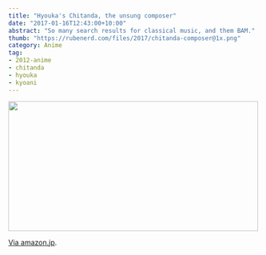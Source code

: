 ```yaml
---
title: "Hyouka's Chitanda, the unsung composer"
date: "2017-01-16T12:43:00+10:00"
abstract: "So many search results for classical music, and them BAM."
thumb: "https://rubenerd.com/files/2017/chitanda-composer@1x.png"
category: Anime
tag:
- 2012-anime
- chitanda
- hyouka
- kyoani
---
```

<p><img src="https://rubenerd.com/files/2017/chitanda-composer@1x.png" alt="" style="width:500px; height:260px" srcset="https://rubenerd.com/files/2017/chitanda-composer@1x.png 1x, https://rubenerd.com/files/2017/chitanda-composer@2x.png 2x" /></p>

[Via amazon.jp](https://www.amazon.co.jp/s?field-keywords=chitanda).

